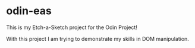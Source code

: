 # odin-eas
This is my Etch-a-Sketch project for the Odin Project!

With this project I am trying to demonstrate my skills in DOM manipulation.
